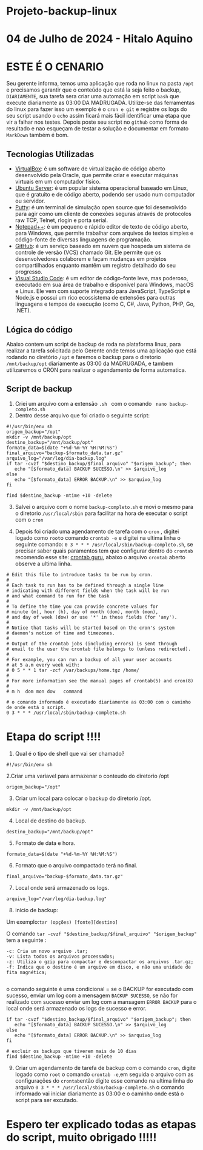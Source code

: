 # Projeto-backup-linux
# 04 de Julho de 2024 - Hitalo Aquino
# ESTE É O CENARIO

Seu gerente informa, temos uma aplicação que roda no linux na pasta ```/opt ```e precisamos garantir que o conteúdo que está la seja feito o backup, ```DIARIAMENTE```,
sua tarefa sera criar uma automação em script ```bash``` que execute diariamente as 03:00 DA MADRUGADA. Utilize-se das ferramentas do linux para fazer isso 
um exemplo é o ```cron e git``` e registre os logs do seu script usando o ```echo``` assim ficará mais fácil identificar uma etapa que vir a falhar nos testes.
Depois poste seu script no ```github``` como forma de resultado e nao esqueçam de testar a solução e documentar em formato ```MarkDown``` também é bom.

## Tecnologias Utilizadas

- [VirtualBox](https://www.virtualbox.org/): é um software de virtualização de código aberto desenvolvido pela Oracle, que permite criar e executar máquinas virtuais em um computador físico.
- [Ubuntu Server](https://ubuntu.com/download/server/): é um popular sistema operacional baseado em Linux, que é gratuito e de código aberto, podendo ser usado num computador ou servidor.
- [Putty](https://www.putty.org/): é um terminal de simulação open source que foi desenvolvido para agir como um cliente de conexões seguras através de protocolos raw TCP, Telnet, rlogin e porta serial. 
- [Notepad++](https://notepad-plus-plus.org/downloads/): é um pequeno e rápido editor de texto de código aberto, para Windows, que permite trabalhar com arquivos de textos simples e código-fonte de diversas linguagens de programação.
- [GitHub](https://github.com/): é um serviço baseado em nuvem que hospeda um sistema de controle de versão (VCS) chamado Git. Ele permite que os desenvolvedores colaborem e façam mudanças em projetos compartilhados enquanto mantêm um registro detalhado do seu progresso.
- [Visual Studio Code](https://code.visualstudio.com/): é um editor de código-fonte leve, mas poderoso, executado em sua área de trabalho e disponível para Windows, macOS e Linux. Ele vem com suporte integrado para JavaScript, TypeScript e Node.js e possui um rico ecossistema de extensões para outras linguagens e tempos de execução (como C, C#, Java, Python, PHP, Go, .NET).


## Lógica do código

Abaixo contem um script de backup de roda na plataforma linux, para realizar a tarefa solicitada pelo Gerente onde temos uma aplicação que está rodando no diretório ```/opt``` e faremos o backup para o diretorio ```/mnt/backup/opt``` diariamente as 03:00 da MADRUGADA, 
e tambem utilizaremos o CRON para realizar o agendamento de forma automatica.

## Script de backup


1. Criei um arquivo com a extensão ```.sh ``` com o comando ``` nano backup-completo.sh```
2. Dentro desse arquivo que foi criado o seguinte script:

```
#!/usr/bin/env sh
origem_backup="/opt"
mkdir -v /mnt/backup/opt
destino_backup="/mnt/backup/opt"
formato_data=$(date "+%d-%m-%Y %H:%M:%S")
final_arquivo="backup-$formato_data.tar.gz"
arquivo_log="/var/log/dia-backup.log"
if tar -cvzf "$destino_backup/$final_arquivo" "$origem_backup"; then
   echo "[$formato_data] BACKUP SUCESSO.\n" >> $arquivo_log
else
   echo "[$formato_data] ERROR BACKUP.\n" >> $arquivo_log
fi

find $destino_backup -mtime +10 -delete
```
3. Salvei o arquivo com o nome ```backup-completo.sh``` e movi o mesmo para o diretorio ```/usr/local/sbin``` para facilitar na hora de executar o script com o ```cron```

4. Depois foi criado uma agendamento de tarefa com o ```cron``` , digitei logado como ```root```o comando ```crontab -e``` e digitei na ultima linha o seguinte comando: ```0 3 * * * /usr/local/sbin/backup-completo.sh```, se precisar saber quais paramentos tem que configurar dentro do ```crontab``` recomendo esse site: [crontab guru](https://crontab.guru/), abaixo o arquivo ```crontab``` aberto observe a ultima linha. 

```
# Edit this file to introduce tasks to be run by cron.
# 
# Each task to run has to be defined through a single line
# indicating with different fields when the task will be run
# and what command to run for the task
# 
# To define the time you can provide concrete values for
# minute (m), hour (h), day of month (dom), month (mon),
# and day of week (dow) or use '*' in these fields (for 'any').
# 
# Notice that tasks will be started based on the cron's system
# daemon's notion of time and timezones.
# 
# Output of the crontab jobs (including errors) is sent through
# email to the user the crontab file belongs to (unless redirected).
# 
# For example, you can run a backup of all your user accounts
# at 5 a.m every week with:
# 0 5 * * 1 tar -zcf /var/backups/home.tgz /home/
# 
# For more information see the manual pages of crontab(5) and cron(8)
# 
# m h  dom mon dow   command

# o comando informado é executado diariamente as 03:00 com o caminho de onde está o script.
0 3 * * * /usr/local/sbin/backup-completo.sh
```

# Etapa do script !!!!

1. Qual é o tipo de shell que vai ser chamado?
```
#!/usr/bin/env sh
```
2.Criar uma variavel para armazenar o conteudo do diretorio /opt
```
origem_backup="/opt"
```
3. Criar um local para colocar o backup do diretorio /opt.
```
mkdir -v /mnt/backup/opt
```
4. Local de destino do backup.
```
destino_backup="/mnt/backup/opt"
```
5. Formato de data e hora.
```
formato_data=$(date "+%d-%m-%Y %H:%M:%S")
```
6. Formato que o arquivo compactado terá no final.
```
final_arquivo="backup-$formato_data.tar.gz"
```
7. Local onde será armazenado os logs.
```
arquivo_log="/var/log/dia-backup.log"
```

8. inicio de backup:

Um exemplo:```tar (opções) [fonte][destino]```

O comando ```tar -cvzf "$destino_backup/$final_arquivo" "$origem_backup" ``` tem a seguinte :
```
-c: Cria um novo arquivo .tar;
-v: Lista todos os arquivos processados;
-z: Utiliza o gzip para compactar e descompactar os arquivos .tar.gz;
-f: Indica que o destino é um arquivo em disco, e não uma unidade de fita magnética;


```

o comando seguinte é uma condicional = se o BACKUP for executado com sucesso, enviar um log com a mensagem ```BACKUP SUCESSO```, se não for realizado com sucesso enviar um log com a mansagem ```ERROR BACKUP``` para o local onde será armazenado os logs de sucesso e error.
```
if tar -cvzf "$destino_backup/$final_arquivo" "$origem_backup"; then
   echo "[$formato_data] BACKUP SUCESSO.\n" >> $arquivo_log
else
   echo "[$formato_data] ERROR BACKUP.\n" >> $arquivo_log
fi

# excluir os backups que tiverem mais de 10 dias
find $destino_backup -mtime +10 -delete
```
9. Criar um agendamento de tarefa de backup com o comando  ```cron```, digite logado como ```root``` o comando ```crontab -e```,em seguida o arquivo com as configurações do ```crontab```então digite esse comando na ultima linha do arquivo ```0 3 * * * /usr/local/sbin/backup-completo.sh``` o comando informado vai iniciar diariamente as 03:00 e o caminho onde está o script para ser excutado. 

# Espero ter explicado todas as etapas do script, muito obrigado !!!!!
